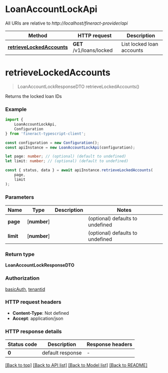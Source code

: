 # LoanAccountLockApi

All URIs are relative to *http://localhost/fineract-provider/api*

|Method | HTTP request | Description|
|------------- | ------------- | -------------|
|[**retrieveLockedAccounts**](#retrievelockedaccounts) | **GET** /v1/loans/locked | List locked loan accounts|

# **retrieveLockedAccounts**
> LoanAccountLockResponseDTO retrieveLockedAccounts()

Returns the locked loan IDs

### Example

```typescript
import {
    LoanAccountLockApi,
    Configuration
} from 'fineract-typescript-client';

const configuration = new Configuration();
const apiInstance = new LoanAccountLockApi(configuration);

let page: number; // (optional) (default to undefined)
let limit: number; // (optional) (default to undefined)

const { status, data } = await apiInstance.retrieveLockedAccounts(
    page,
    limit
);
```

### Parameters

|Name | Type | Description  | Notes|
|------------- | ------------- | ------------- | -------------|
| **page** | [**number**] |  | (optional) defaults to undefined|
| **limit** | [**number**] |  | (optional) defaults to undefined|


### Return type

**LoanAccountLockResponseDTO**

### Authorization

[basicAuth](../README.md#basicAuth), [tenantid](../README.md#tenantid)

### HTTP request headers

 - **Content-Type**: Not defined
 - **Accept**: application/json


### HTTP response details
| Status code | Description | Response headers |
|-------------|-------------|------------------|
|**0** | default response |  -  |

[[Back to top]](#) [[Back to API list]](../README.md#documentation-for-api-endpoints) [[Back to Model list]](../README.md#documentation-for-models) [[Back to README]](../README.md)

